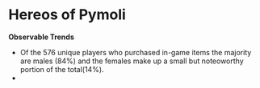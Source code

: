 # Hereos of Pymoli
**Observable Trends**
 - Of the 576 unique players who purchased in-game items the majority are males (84%) and the females make up a small but noteoworthy portion of the total(14%).
 - 

